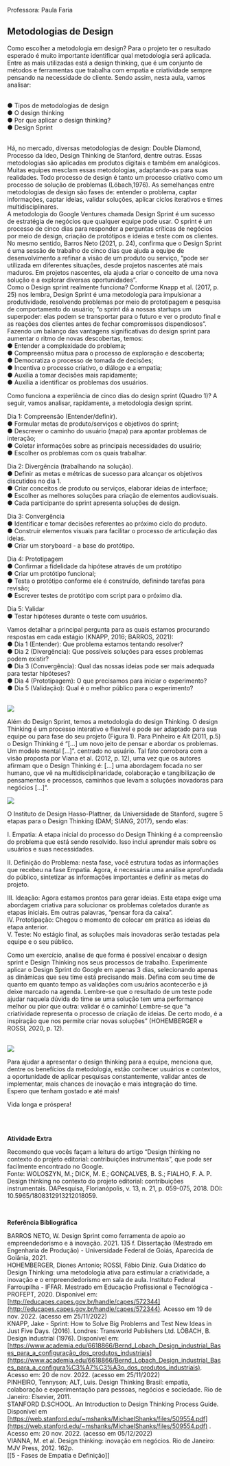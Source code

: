 Professora: Paula Faria
## Metodologias de Design

Como escolher a metodologia em design? Para o projeto ter o resultado esperado é muito importante identificar qual metodologia será aplicada. Entre as mais utilizadas está a design thinking, que é um conjunto de métodos e ferramentas que trabalha com empatia e criatividade sempre pensando na necessidade do cliente. Sendo assim, nesta aula, vamos analisar:

   
● Tipos de metodologias de design  
● O design thinking  
● Por que aplicar o design thinking?  
● Design Sprint

   
Há, no mercado, diversas metodologias de design: Double Diamond, Processo da Ideo, Design Thinking de Stanford, dentre outras. Essas metodologias são aplicadas em produtos digitais e também em analógicos. Muitas equipes mesclam essas metodologias, adaptando-as para suas realidades. Todo processo de design é tanto um processo criativo como um processo de solução de problemas (Löbach,1976). As semelhanças entre metodologias de design são fases de: entender o problema, captar informações, captar ideias, validar soluções, aplicar ciclos iterativos e times multidisciplinares.  
A metodologia do Google Ventures chamada Design Sprint é um sucesso de estratégia de negócios que qualquer equipe pode usar. O sprint é um processo de cinco dias para responder a perguntas críticas de negócios por meio de design, criação de protótipos e ideias e teste com os clientes. No mesmo sentido, Barros Neto (2021, p. 24), confirma que o Design Sprint é uma sessão de trabalho de cinco dias que ajuda a equipe de desenvolvimento a refinar a visão de um produto ou serviço, “pode ser utilizada em diferentes situações, desde projetos nascentes até mais maduros. Em projetos nascentes, ela ajuda a criar o conceito de uma nova solução e a explorar diversas oportunidades”.  
Como o Design sprint realmente funciona? Conforme Knapp et al. (2017, p. 25) nos lembra, Design Sprint é uma metodologia para impulsionar a produtividade, resolvendo problemas por meio de prototipagem e pesquisa de comportamento do usuário; “o sprint dá a nossas startups um superpoder: elas podem se transportar para o futuro e ver o produto final e as reações dos clientes antes de fechar compromissos dispendiosos”. Fazendo um balanço das vantagens significativas do design sprint para aumentar o ritmo de novas descobertas, temos:  
● Entender a complexidade do problema;  
● Compreensão mútua para o processo de exploração e descoberta;  
● Democratiza o processo de tomada de decisões;  
● Incentiva o processo criativo, o diálogo e a empatia;  
● Auxilia a tomar decisões mais rapidamente;  
● Auxilia a identificar os problemas dos usuários.  
  
Como funciona a experiência de cinco dias do design sprint (Quadro 1)? A seguir, vamos analisar, rapidamente, a metodologia design sprint.  
  
Dia 1: Compreensão (Entender/definir).  
● Formular metas de produto/serviços e objetivos do sprint;  
● Descrever o caminho do usuário (mapa) para apontar problemas de interação;  
● Coletar informações sobre as principais necessidades do usuário;  
● Escolher os problemas com os quais trabalhar.  
  
Dia 2: Divergência (trabalhando na solução).  
● Definir as metas e métricas de sucesso para alcançar os objetivos discutidos no dia 1.  
● Criar conceitos de produto ou serviços, elaborar ideias de interface;  
● Escolher as melhores soluções para criação de elementos audiovisuais.  
● Cada participante do sprint apresenta soluções de design.  
  
Dia 3: Convergência  
● Identificar e tomar decisões referentes ao próximo ciclo do produto.  
● Construir elementos visuais para facilitar o processo de articulação das ideias.  
● Criar um storyboard - a base do protótipo.  
  
Dia 4: Prototipagem  
● Confirmar a fidelidade da hipótese através de um protótipo  
● Criar um protótipo funcional;  
● Testa o protótipo conforme ele é construído, definindo tarefas para revisão;  
● Escrever testes de protótipo com script para o próximo dia.  
  
Dia 5: Validar  
● Testar hipóteses durante o teste com usuários.  
  
Vamos detalhar a principal pergunta para as quais estamos procurando respostas em cada estágio (KNAPP, 2016; BARROS, 2021):  
● Dia 1 (Entender): Que problema estamos tentando resolver?  
● Dia 2 (Divergência): Que possíveis soluções para esses problemas podem existir?  
● Dia 3 (Convergência): Qual das nossas ideias pode ser mais adequada para testar hipóteses?  
● Dia 4 (Prototipagem): O que precisamos para iniciar o experimento?  
● Dia 5 (Validação): Qual é o melhor público para o experimento?  
​  

![](https://paperx-dex-assets.s3.sa-east-1.amazonaws.com/images/1670871175503-uUr0MILi3c.png)

Além do Design Sprint, temos a metodologia do design Thinking. O design Thinking é um processo interativo e flexível e pode ser adaptado para sua equipe ou para fase do seu projeto (Figura 1). Para Pinheiro e Alt (2011, p.5) o Design Thinking é “[…] um novo jeito de pensar e abordar os problemas. Um modelo mental […]”. centrado no usuário. Tal fato corrobora com a visão proposta por Viana et al. (2012, p. 12), uma vez que os autores afirmam que o Design Thinking é: […] uma abordagem focada no ser humano, que vê na multidisciplinaridade, colaboração e tangibilização de pensamentos e processos, caminhos que levam a soluções inovadoras para negócios […]".  

![](https://paperx-dex-assets.s3.sa-east-1.amazonaws.com/images/1670871285202-vkRiDpdHce.png)

O Instituto de Design Hasso-Plattner, da Universidade de Stanford, sugere 5 etapas para o Design Thinking (DAM; SIANG, 2017), sendo elas:  
  
I. Empatia: A etapa inicial do processo do Design Thinking é a compreensão do problema que está sendo resolvido. Isso inclui aprender mais sobre os usuários e suas necessidades.  
  
II. Definição do Problema: nesta fase, você estrutura todas as informações que recebeu na fase Empatia. Agora, é necessária uma análise aprofundada do público, sintetizar as informações importantes e definir as metas do projeto.  
  
III. Ideação: Agora estamos prontos para gerar ideias. Esta etapa exige uma abordagem criativa para solucionar os problemas coletados durante as etapas iniciais. Em outras palavras, “pensar fora da caixa”.  
IV. Prototipação: Chegou o momento de colocar em prática as ideias da etapa anterior.  
V. Teste: No estágio final, as soluções mais inovadoras serão testadas pela equipe e o seu público.  
  
  
Como um exercício, analise de que forma é possível encaixar o design sprint e Design Thinking nos seus processos de trabalho. Experimente aplicar o Design Sprint do Google em apenas 3 dias, selecionando apenas as dinâmicas que seu time está precisando mais. Defina com seu time de quanto em quanto tempo as validações com usuários acontecerão e já deixe marcado na agenda. Lembre-se que o resultado de um teste pode ajudar naquela dúvida do time se uma solução tem uma performance melhor ou pior que outra: validar é o caminho! Lembre-se que “a criatividade representa o processo de criação de ideias. De certo modo, é a inspiração que nos permite criar novas soluções” (HOHEMBERGER e ROSSI, 2020, p. 12).  
​  

![](https://paperx-dex-assets.s3.sa-east-1.amazonaws.com/images/1670871362755-CcNyUGahS7.png)

Para ajudar a apresentar o design thinking para a equipe, menciona que, dentre os benefícios da metodologia, estão conhecer usuários e contextos, a oportunidade de aplicar pesquisas constantemente, validar antes de implementar, mais chances de inovação e mais integração do time.  
Espero que tenham gostado e até mais!  
  
Vida longa e próspera!  
​  

  

​  

**Atividade Extra**  
  
Recomendo que vocês façam a leitura do artigo “Design thinking no contexto do projeto editorial: contribuições instrumentais”, que pode ser facilmente encontrado no Google.  
Fonte: WOLOSZYN, M.; DICK, M. E.; GONÇALVES, B. S.; FIALHO, F. A. P. Design thinking no contexto do projeto editorial: contribuições instrumentais. DAPesquisa, Florianópolis, v. 13, n. 21, p. 059-075, 2018. DOI: 10.5965/1808312913212018059.

   
  
**Referência Bibliográfica**  
  
BARROS NETO, W. Design Sprint como ferramenta de apoio ao empreendedorismo e à inovação. 2021. 135 f. Dissertação (Mestrado em Engenharia de Produção) - Universidade Federal de Goiás, Aparecida de Goiânia, 2021.  
HOHEMBERGER, Diones Antonio; ROSSI, Fábio Diniz. Guia Didático do Design Thinking: uma metodologia ativa para estimular a criatividade, a inovação e o empreendedorismo em sala de aula. Instituto Federal Farroupilha - IFFAR. Mestrado em Educação Profissional e Tecnológica - PROFEPT, 2020. Disponível em: [http://educapes.capes.gov.br/handle/capes/572344](http://educapes.capes.gov.br/handle/capes/572344). Acesso em 19 de nov. 2022. (acesso em 25/11/2022)  
KNAPP, Jake - Sprint: How to Solve Big Problems and Test New Ideas in Just Five Days. (2016). Londres: Transworld Publishers Ltd. LÖBACH, B. Design industrial (1976). Disponível em: [https://www.academia.edu/6618866/Bernd_Lobach_Design_industrial_Bases_para_a_configuração_dos_produtos_industriais](https://www.academia.edu/6618866/Bernd_Lobach_Design_industrial_Bases_para_a_configura%C3%A7%C3%A3o_dos_produtos_industriais). Acesso em: 20 de nov. 2022. (acesso em 25/11/2022)  
PINHEIRO, Tennyson; ALT, Luis. Design Thinking Brasil: empatia, colaboração e experimentação para pessoas, negócios e sociedade. Rio de Janeiro: Elsevier, 2011.  
STANFORD D.SCHOOL. An Introduction to Design Thinking Process Guide. Disponível em [https://web.stanford.edu/~mshanks/MichaelShanks/files/509554.pdf](https://web.stanford.edu/~mshanks/MichaelShanks/files/509554.pdf) . Acesso em: 20 nov. 2022. (acesso em 05/12/2022)  
VIANNA, M. et al. Design thinking: inovação em negócios. Rio de Janeiro: MJV Press, 2012. 162p.  
​
[[5 - Fases de Empatia e Definição]]